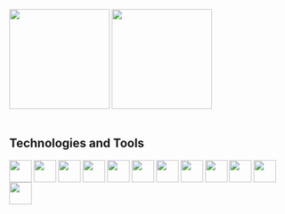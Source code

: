 <div>
  <img height="180em" src="https://github-readme-stats.vercel.app/api?username=nicolasandreidev&show_icons=true&theme=github_dark" />
  <img height="180em" src="https://github-readme-stats.vercel.app/api/top-langs/?username=nicolasandreidev&layout=compact&theme=github_dark" />
</div>
<br>
<div>
  <h2>Technologies and Tools</h2>
  <img align="center" src="https://cdn.jsdelivr.net/gh/devicons/devicon/icons/javascript/javascript-original.svg" width="40" />
  <img align="center" src="https://cdn.jsdelivr.net/gh/devicons/devicon/icons/typescript/typescript-original.svg" width="40" />
  <img align="center" src="https://cdn.jsdelivr.net/gh/devicons/devicon/icons/nodejs/nodejs-original.svg" width="40"/>
  <img align="center" src="https://cdn.jsdelivr.net/gh/devicons/devicon/icons/react/react-original.svg" width="40" />
  <img align="center" src="https://cdn.jsdelivr.net/gh/devicons/devicon/icons/sass/sass-original.svg" width="40" />
  <img align="center" src="https://cdn.jsdelivr.net/gh/devicons/devicon/icons/nextjs/nextjs-original.svg" width="40" />
  <img align="center" src="https://cdn.jsdelivr.net/gh/devicons/devicon/icons/nestjs/nestjs-plain.svg" width="40"/>
  <img align="center" src="https://cdn.jsdelivr.net/gh/devicons/devicon/icons/mongodb/mongodb-original.svg" width="40" /> 
  <img align="center" src="https://cdn.jsdelivr.net/gh/devicons/devicon/icons/mysql/mysql-original.svg" width="40"/>
  <img align="center" src="https://cdn.jsdelivr.net/gh/devicons/devicon/icons/docker/docker-original.svg" width="40" />
  <img align="center" src="https://cdn.jsdelivr.net/gh/devicons/devicon/icons/graphql/graphql-plain.svg" width="40" />
  <img align="center" src="https://cdn.jsdelivr.net/gh/devicons/devicon/icons/jest/jest-plain.svg" width="40" />
</div>
